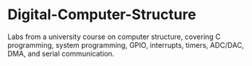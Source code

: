 # Digital-Computer-Structure
Labs from a university course on computer structure, covering C programming, system programming, GPIO, interrupts, timers, ADC/DAC, DMA, and serial communication.
